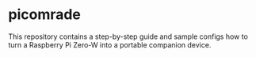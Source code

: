 # picomrade
This repository contains a step-by-step guide and sample configs how to turn a Raspberry Pi Zero-W into a portable companion device.
